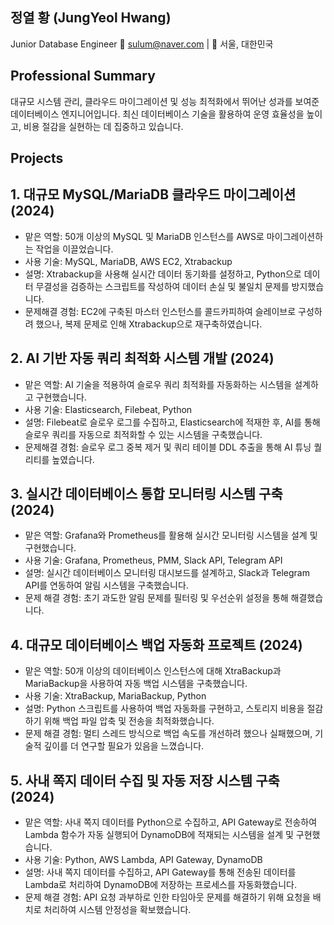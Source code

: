 ## 정열 황 (JungYeol Hwang)
Junior Database Engineer
📧 sulum@naver.com | 📍 서울, 대한민국

## Professional Summary
대규모 시스템 관리, 클라우드 마이그레이션 및 성능 최적화에서 뛰어난 성과를 보여준 데이터베이스 엔지니어입니다. 최신 데이터베이스 기술을 활용하여 운영 효율성을 높이고, 비용 절감을 실현하는 데 집중하고 있습니다.

## Projects
## 1. 대규모 MySQL/MariaDB 클라우드 마이그레이션 (2024)
- 맡은 역할: 50개 이상의 MySQL 및 MariaDB 인스턴스를 AWS로 마이그레이션하는 작업을 이끌었습니다.
- 사용 기술: MySQL, MariaDB, AWS EC2, Xtrabackup
- 설명: Xtrabackup을 사용해 실시간 데이터 동기화를 설정하고, Python으로 데이터 무결성을 검증하는 스크립트를 작성하여 데이터 손실 및 불일치 문제를 방지했습니다.
- 문제해결 경험: EC2에 구축된 마스터 인스턴스를 콜드카피하여 슬레이브로 구성하려 했으나, 복제 문제로 인해 Xtrabackup으로 재구축하였습니다.

## 2. AI 기반 자동 쿼리 최적화 시스템 개발 (2024)
- 맡은 역할: AI 기술을 적용하여 슬로우 쿼리 최적화를 자동화하는 시스템을 설계하고 구현했습니다.
- 사용 기술: Elasticsearch, Filebeat, Python
- 설명: Filebeat로 슬로우 로그를 수집하고, Elasticsearch에 적재한 후, AI를 통해 슬로우 쿼리를 자동으로 최적화할 수 있는 시스템을 구축했습니다.
- 문제해결 경험: 슬로우 로그 중복 제거 및 쿼리 테이블 DDL 추출을 통해 AI 튜닝 퀄리티를 높였습니다.

## 3. 실시간 데이터베이스 통합 모니터링 시스템 구축 (2024)
- 맡은 역할: Grafana와 Prometheus를 활용해 실시간 모니터링 시스템을 설계 및 구현했습니다.
- 사용 기술: Grafana, Prometheus, PMM, Slack API, Telegram API
- 설명: 실시간 데이터베이스 모니터링 대시보드를 설계하고, Slack과 Telegram API를 연동하여 알림 시스템을 구축했습니다.
- 문제 해결 경험: 초기 과도한 알림 문제를 필터링 및 우선순위 설정을 통해 해결했습니다.

## 4. 대규모 데이터베이스 백업 자동화 프로젝트 (2024)
- 맡은 역할: 50개 이상의 데이터베이스 인스턴스에 대해 XtraBackup과 MariaBackup을 사용하여 자동 백업 시스템을 구축했습니다.
- 사용 기술: XtraBackup, MariaBackup, Python
- 설명: Python 스크립트를 사용하여 백업 자동화를 구현하고, 스토리지 비용을 절감하기 위해 백업 파일 압축 및 전송을 최적화했습니다.
- 문제 해결 경험: 멀티 스레드 방식으로 백업 속도를 개선하려 했으나 실패했으며, 기술적 깊이를 더 연구할 필요가 있음을 느꼈습니다.

## 5. 사내 쪽지 데이터 수집 및 자동 저장 시스템 구축 (2024)
- 맡은 역할: 사내 쪽지 데이터를 Python으로 수집하고, API Gateway로 전송하여 Lambda 함수가 자동 실행되어 DynamoDB에 적재되는 시스템을 설계 및 구현했습니다.
- 사용 기술: Python, AWS Lambda, API Gateway, DynamoDB
- 설명: 사내 쪽지 데이터를 수집하고, API Gateway를 통해 전송된 데이터를 Lambda로 처리하여 DynamoDB에 저장하는 프로세스를 자동화했습니다.
- 문제 해결 경험: API 요청 과부하로 인한 타임아웃 문제를 해결하기 위해 요청을 배치로 처리하여 시스템 안정성을 확보했습니다.
